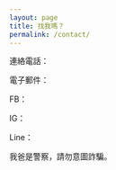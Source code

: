 ```yaml
---
layout: page
title: 找我嗎？
permalink: /contact/
---
```


連絡電話：

電子郵件：

FB：

IG：

Line：

我爸是警察，請勿意圖詐騙。
